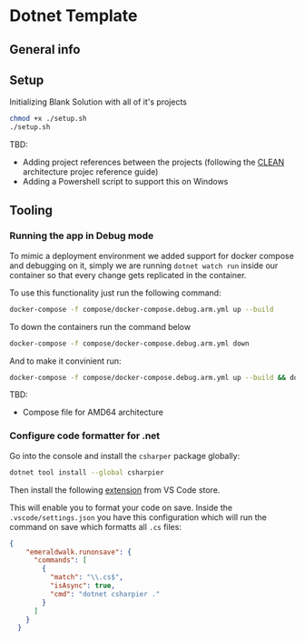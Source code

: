 # Dotnet Template


## General info

## Setup
Initializing Blank Solution with all of it's projects
```bash
chmod +x ./setup.sh
./setup.sh
```
TBD:
- Adding project references between the projects (following the [CLEAN](https://blog.cleancoder.com/uncle-bob/2012/08/13/the-clean-architecture.html) architecture projec reference guide) 
- Adding a Powershell script to support this on Windows

## Tooling
### Running the app in Debug mode

To mimic a deployment environment we added support for docker compose and debugging on it, simply we are running `dotnet watch run` inside our container so that every change gets replicated in the container. 

To use this functionality just run the following command:
```bash
docker-compose -f compose/docker-compose.debug.arm.yml up --build
```

To down the containers run the command below
```bash
docker-compose -f compose/docker-compose.debug.arm.yml down
```

And to make it convinient run:
```bash
docker-compose -f compose/docker-compose.debug.arm.yml up --build && docker-compose -f compose/docker-compose.debug.arm.yml down
```

TBD:
- Compose file for AMD64 architecture

### Configure code formatter for .net

Go into the console and install the `csharper` package globally:
```bash
dotnet tool install --global csharpier
```

Then install the following [extension](https://marketplace.visualstudio.com/items?itemName=emeraldwalk.RunOnSave) from VS Code store. 

This will enable you to format your code on save. Inside the `.vscode/settings.json` you have this configuration which will run the command on save which formatts all `.cs` files:
```json
{
    "emeraldwalk.runonsave": {
      "commands": [
        {
          "match": "\\.cs$",
          "isAsync": true,
          "cmd": "dotnet csharpier ."
        }
      ]
    }
  }
  
```


